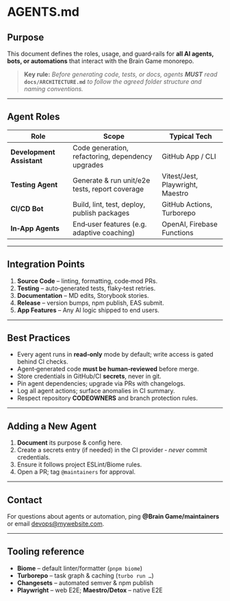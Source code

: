 # AGENTS.md

## Purpose
This document defines the roles, usage, and guard‑rails for **all AI agents, bots, or automations** that interact with the Brain Game monorepo.

> **Key rule:** *Before generating code, tests, or docs, agents **MUST** read*
> **`docs/ARCHITECTURE.md`** *to follow the agreed folder structure and naming conventions.*

---

## Agent Roles

| Role | Scope | Typical Tech |
|------|-------|--------------|
| **Development Assistant** | Code generation, refactoring, dependency upgrades | GitHub App / CLI |
| **Testing Agent** | Generate & run unit/e2e tests, report coverage | Vitest/Jest, Playwright, Maestro |
| **CI/CD Bot** | Build, lint, test, deploy, publish packages | GitHub Actions, Turborepo |
| **In‑App Agents** | End‑user features (e.g. adaptive coaching) | OpenAI, Firebase Functions |

---

## Integration Points

1. **Source Code** – linting, formatting, code‑mod PRs.  
2. **Testing** – auto‑generated tests, flaky‑test retries.  
3. **Documentation** – MD edits, Storybook stories.  
4. **Release** – version bumps, npm publish, EAS submit.  
5. **App Features** – Any AI logic shipped to end users.

---

## Best Practices

- Every agent runs in **read‑only** mode by default; write access is gated behind CI checks.
- Agent‑generated code **must be human‑reviewed** before merge.
- Store credentials in GitHub/CI **secrets**, never in git.
- Pin agent dependencies; upgrade via PRs with changelogs.
- Log all agent actions; surface anomalies in CI summary.
- Respect repository **CODEOWNERS** and branch protection rules.

---

## Adding a New Agent

1. **Document** its purpose & config here.  
2. Create a secrets entry (if needed) in the CI provider ‑ *never* commit credentials.  
3. Ensure it follows project ESLint/Biome rules.  
4. Open a PR; tag `@maintainers` for approval.

---

## Contact
For questions about agents or automation, ping **@Brain Game/maintainers** or email devops@mywebsite.com.

---

## Tooling reference

- **Biome** – default linter/formatter (`pnpm biome`)  
- **Turborepo** – task graph & caching (`turbo run …`)  
- **Changesets** – automated semver & npm publish  
- **Playwright** – web E2E; **Maestro/Detox** – native E2E

